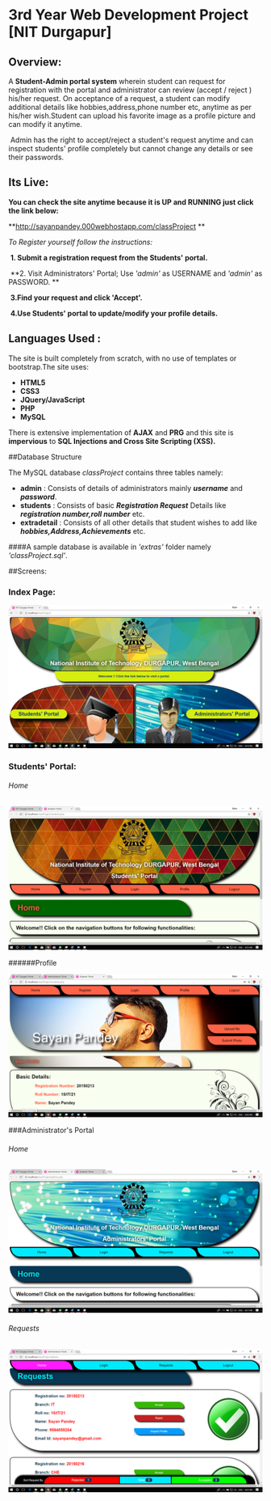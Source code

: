 

# 3rd Year Web Development Project [NIT Durgapur] 

## Overview:

A **Student-Admin portal system** wherein student can request for registration with the portal and administrator can review (accept / reject ) his/her request. On acceptance of a request, a student can modify additional details like hobbies,address,phone number etc, anytime as per his/her wish.Student can upload his favorite image as a profile picture and can modify it anytime.

​	Admin has the right to accept/reject a student's request anytime and can inspect students' profile completely but cannot change any details or see their passwords.

## Its Live:

**You can check the site anytime because it is UP and RUNNING just click the link below:**

**http://sayanpandey.000webhostapp.com/classProject **

*To Register yourself follow the instructions:* 

​	**1. Submit a registration request from the Students' portal.**

​	**2. Visit Administrators' Portal; Use *'admin'* as USERNAME and *'admin'* as PASSWORD. **

​	**3.Find your request and click 'Accept'.**

​	**4.Use Students' portal to update/modify your profile details.**

## Languages Used :

The site is built completely from scratch, with no use of templates or bootstrap.The site uses:

* **HTML5**
* **CSS3**
* **JQuery/JavaScript**
* **PHP**
* **MySQL**

There is extensive implementation of **AJAX** and **PRG** and this site is **impervious** to **SQL Injections and Cross Site Scripting (XSS).**

##Database Structure

The MySQL database *classProject* contains three tables namely:

* **admin** : Consists of details of administrators mainly ***username*** and ***password***.
* **students** : Consists of basic ***Registration Request*** Details like ***registration number,roll number*** etc.
* **extradetail** : Consists of all other details that student wishes to add like ***hobbies,Address,Achievements*** etc.

####A sample database is available in *'extras'* folder namely *'classProject.sql'*.

##Screens:

### Index Page:

![Index Image](/extras/index.PNG)

### Students' Portal:

###### Home

![Students' Portal](/extras/student.png)

######Profile

![Profile](/extras/profile.PNG)

###Administrator's Portal

###### Home

![Administrator's Portal](/extras/admin.PNG)

###### Requests

![requests](/extras/request.PNG)









